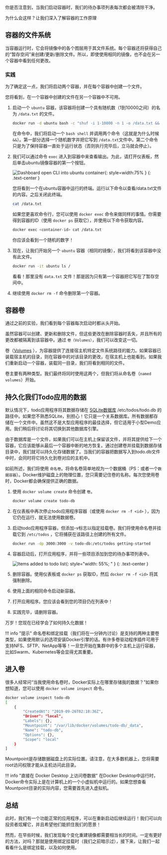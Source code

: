 
<!-- In case you didn't notice, our todo list is being wiped clean every single time
we launch the container. Why is this? Let's dive into how the container is working. -->
你是否注意到，当我们启动容器时，我们的待办事项列表每次都会被清除干净。

为什么会这样？让我们深入了解容器的工作原理

<!-- ## The Container's Filesystem -->
## 容器的文件系统

<!-- When a container runs, it uses the various layers from an image for its filesystem.
Each container also gets its own "scratch space" to create/update/remove files. Any
changes won't be seen in another container, _even if_ they are using the same image. -->

当容器运行时，它会将镜像中的各个图层用于其文件系统。每个容器还将获得自己的“暂存空间”来创建/更新/删除文件。所以，即使使用相同的镜像，也不会在另一个容器中看到任何更改。

<!-- ### Seeing this in Practice -->
### 实践

<!-- To see this in action, we're going to start two containers and create a file in each.
What you'll see is that the files created in one container aren't available in another. -->
为了确定这一点，我们将启动两个容器，并在每个容器中创建一个文件。

您将看到，在一个容器中创建的文件在另一个容器中不可用。

1. 启动一个 `ubuntu` 容器，该容器将创建一个具有随机数（1到10000之间）的名为 `/data.txt` 的文件。

    ```bash
    docker run -d ubuntu bash -c "shuf -i 1-10000 -n 1 -o /data.txt && tail -f /dev/null"
    ```

    <!-- In case you're curious about the command, we're starting a bash shell and invoking two
    commands (why we have the `&&`). The first portion picks a single random number and writes
    it to `/data.txt`. The second command is simply watching a file to keep the container running. -->
    在命令中，我们将启动一个 `bash shell` 并调用两个命令（这就是为什么时候`&&`）。第一部分选择一个随机数字并把它写到 `/data.txt`文件中。第二个命令只是为了保持容器一直处于运行状态（否则执行完毕后，立马就会停止）。

2. 我们可以通过命令 `exec` 进入到容器中来查看输出。为此，请打开仪表板，然后单击ubuntu镜像容器的第一个按钮。

    ![Dashboard open CLI into ubuntu container](dashboard-open-cli-ubuntu.png){: style=width:75% }
{: .text-center }

    您将看到一个在ubuntu容器中运行的终端。运行以下命令以查看/data.txt文件的内容。之后关闭此终端。

    ```bash
    cat /data.txt
    ```

    如果您更喜欢命令行，您可以使用 `docker exec` 命令来做同样的事情。你需要得到容器的ID（使用 `docker ps` 获取它），并使用以下命令获取内容。

    ```bash
    docker exec <container-id> cat /data.txt
    ```

    你应该会看到一个随机的数字！

3. 现在，让我们开始另一个 `ubuntu` 容器（相同的镜像），我们将看到该容器中没有此文件。

    ```bash
    docker run -it ubuntu ls /
    ```

    看看！那里没有 `data.txt` 文件！那是因为只有第一个容器把它写在了暂存空间中。

4. 继续使用 `docker rm -f` 命令删除第一个容器。

<!-- ## Container Volumes -->
## 容器卷

<!-- With the previous experiment, we saw that each container starts from the image definition each time it starts. 
While containers can create, update, and delete files, those changes are lost when the container is removed 
and all changes are isolated to that container. With volumes, we can change all of this. -->
通过之前的实验，我们看到每个容器每次启动时都从头开始。

虽然容器可以创建、更新和删除文件，但这些更改在删除容器时丢失，并且所有的更改都被隔离到该容器中。通过 `卷（Volumes）`，我们可以改变这一切。

<!-- 卷（[Volumes](https://docs.docker.com/storage/volumes/) ）provide the ability to connect specific filesystem paths of 
the container back to the host machine. If a directory in the container is mounted, changes in that
directory are also seen on the host machine. If we mount that same directory across container restarts, we'd see
the same files. -->
卷（[Volumes](https://docs.docker.com/storage/volumes/) ），为容器提供了连接宿主机特定文件系统路径的能力。如果容器已装载宿主机的目录，则在容器中的对该目录的更改，在宿主机上也能看到。如果我们重新启动一个容器，装载同一目录，我们将看到相同的文件。

<!-- There are two main types of volumes. We will eventually use both, but we will start with **named volumes**. -->
卷主要有两种类型。我们最终将同时使用这两个，但我们将从命名卷（`named volumes`）开始。

<!-- ## Persisting our Todo Data -->
## 持久化我们Todo应用的数据

<!-- By default, the todo app stores its data in a [SQLite Database](https://www.sqlite.org/index.html) at
`/etc/todos/todo.db`. If you're not familiar with SQLite, no worries! It's simply a relational database in 
which all of the data is stored in a single file. While this isn't the best for large-scale applications,
it works for small demos. We'll talk about switching this to a different database engine later. -->
默认情况下，todo应用程序将其数据存储在 [SQLite数据库](https://www.sqlite.org/index.html) /etc/todos/todo.db 的路径中。如果您不熟悉SQLite，别担心！它只是一个关系数据库。所有数据都存储在一个文件中。虽然这不是大型应用程序的最佳选择，但它适用于小型Demo应用。我们稍后将讨论将其切换到其他数据库引擎。

<!-- With the database being a single file, if we can persist that file on the host and make it available to the
next container, it should be able to pick up where the last one left off. By creating a volume and attaching
(often called "mounting") it to the directory the data is stored in, we can persist the data. As our container 
writes to the `todo.db` file, it will be persisted to the host in the volume. -->
由于数据库是一个文件，如果我们可以在主机上保留该文件，并将其提供给下一个容器，它应该能够从最后一个容器中断的地方恢复。通过创建卷并挂载到数据存储目录中，我们就可以持久化存储数据了。当我们的容器把数据写入到todo.db文件中时，会同时将它持久化到卷对应的主机中。

<!-- As mentioned, we are going to use a **named volume**. Think of a named volume as simply a bucket of data. 
Docker maintains the physical location on the disk and you only need to remember the name of the volume. 
Every time you use the volume, Docker will make sure the correct data is provided. -->
如前所述，我们将使用 `命名卷`。将命名卷简单地视为一个数据桶（PS：或者一个`数据容器`）。Docker维护磁盘上的物理位置，您只需要记住卷的名称。每次您使用卷时，Docker都会确保提供正确的数据。

1. 使用 `docker volume create` 命令创建 `卷`。

    ```bash
    docker volume create todo-db
    ```

2. 在仪表板中再次停止todo应用程序容器（或使用 `docker rm -f <id>` ），因为它仍在运行，就无法使用数据卷。

3. 启动todo应用程序容器，但添加-v标志以指定挂载卷。我们将使用命名卷并挂载它到 `/etc/todos` ，它将捕获在该路径上创建的所有文件。
    ```bash
    docker run -dp 3000:3000 -v todo-db:/etc/todos getting-started
    ```

4. 容器启动后，打开应用程序，并将一些项目添加到您的待办事项列表中。

    ![Items added to todo list](items-added.png){: style="width: 55%; " }
    {: .text-center }

5. 删除容器。使用仪表板或 `docker ps` 获取ID，然后 `docker rm -f <id>` 将其强制删除。

6. 使用上面的相同命令启动新容器。

7. 打开应用程序。您应该会看到您的项目仍在列表中！

8. 实践完毕，请删除容器。

万岁！您现在已经学会了如何持久化数据！

!!! info "提示"
    <!-- While named volumes and bind mounts (which we'll talk about in a minute) are the two main types of volumes supported
    by a default Docker engine installation, there are many volume driver plugins available to support NFS, SFTP, NetApp, 
    and more! This will be especially important once you start running containers on multiple hosts in a clustered
    environment with Swarm, Kubernetes, etc. -->
    命名卷和绑定挂载（我们将在一分钟内讨论）是支持的两种主要卷类型，如果使用默认的选项安装Docker引擎的话。有许多卷驱动程序插件可用于支持NFS、SFTP、NetApp等等！一旦您开始在集群中的多个主机上运行容器，比如Swarm、Kubernetes等会显得尤其重要。

<!-- ## Diving into our Volume -->
## 进入卷

<!-- A lot of people frequently ask "Where is Docker _actually_ storing my data when I use a named volume?" If you want to know, 
you can use the `docker volume inspect` command. -->
很多人经常问“当我使用命名卷时，Docker实际上在哪里存储我的数据？”如果你想知道，您可以使用 `docker volume inspect` 命令。

```bash
docker volume inspect todo-db
[
    {
        "CreatedAt": "2019-09-26T02:18:36Z",
        "Driver": "local",
        "Labels": {},
        "Mountpoint": "/var/lib/docker/volumes/todo-db/_data",
        "Name": "todo-db",
        "Options": {},
        "Scope": "local"
    }
]
```

<!-- The `Mountpoint` is the actual location on the disk where the data is stored. Note that on most machines, you will
need to have root access to access this directory from the host. But, that's where it is! -->
Mountpoint是存储数据磁盘上的实际位置。请注意，在大多数机器上，您将需要root访问权限才能从主机访问此目录。

!!! info "直接在 Docker Desktop 上访问卷数据"
    <!-- While running in Docker Desktop, the Docker commands are actually running inside a small VM on your machine.
    If you wanted to look at the actual contents of the Mountpoint directory, you would need to first get inside
    of the VM. -->
    在Docker Desktop中运行时，Docker命令实际上是在计算机上的一个小虚拟机中运行的。如果您想查看Mountpoint目录的实际内容，您需要首先进入虚拟机。

## 总结

<!-- At this point, we have a functioning application that can survive restarts! We can show it off to our investors and
hope they can catch our vision! -->
此时，我们有一个功能正常的应用程序，可以在重新启动后继续运行！我们可以向投资者炫耀它，并且希望他们能抓住我们的愿景！

<!-- However, we saw earlier that rebuilding images for every change takes quite a bit of time. There's got to be a better
way to make changes, right? With bind mounts (which we hinted at earlier), there is a better way! Let's take a look at that now! -->
然而，在早些时候，我们发现每个变化重建镜像都需要相当长的时间。一定有更好的方法，对吗？那就是使用绑定挂载时（我们之前暗示过），接下来，让我们一起看看什么是绑定挂载，以及如何使用。